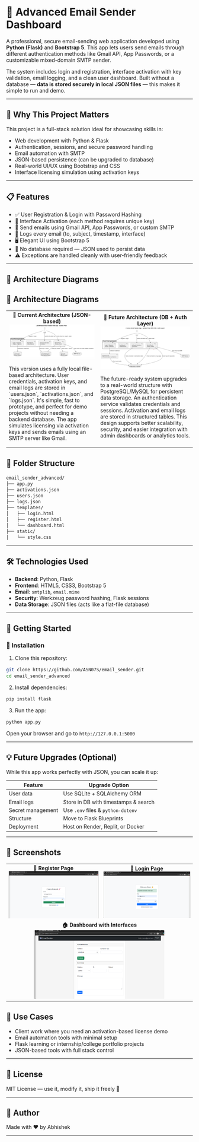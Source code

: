 # 📧 Advanced Email Sender Dashboard

A professional, secure email-sending web application developed using **Python (Flask)** and **Bootstrap 5**. This app lets users send emails through different authentication methods like Gmail API, App Passwords, or a customizable mixed-domain SMTP sender.

The system includes login and registration, interface activation with key validation, email logging, and a clean user dashboard. Built without a database — **data is stored securely in local JSON files** — this makes it simple to run and demo.

---

## 🧩 Why This Project Matters

This project is a full-stack solution ideal for showcasing skills in:
- Web development with Python & Flask
- Authentication, sessions, and secure password handling
- Email automation with SMTP
- JSON-based persistence (can be upgraded to database)
- Real-world UI/UX using Bootstrap and CSS
- Interface licensing simulation using activation keys

---

## 📋 Features

- ✅ User Registration & Login with Password Hashing
- 🔐 Interface Activation (each method requires unique key)
- 📧 Send emails using Gmail API, App Passwords, or custom SMTP
- 💾 Logs every email (to, subject, timestamp, interface)
- 🖥️ Elegant UI using Bootstrap 5
- 📁 No database required — JSON used to persist data
- ⚠️ Exceptions are handled cleanly with user-friendly feedback

---


## 🧱 Architecture Diagrams

## 🧱 Architecture Diagrams

<div align="center">

  <table>
    <tr>
      <td align="center">
        <strong>📂 Current Architecture (JSON-based)</strong><br>
        <img src="workflow/current.png" width="400"/><br>
        <p align="left" style="max-width: 400px;">
          This version uses a fully local file-based architecture. User credentials, activation keys, and email logs are stored in `users.json`, `activations.json`, and `logs.json`. It's simple, fast to prototype, and perfect for demo projects without needing a backend database. The app simulates licensing via activation keys and sends emails using an SMTP server like Gmail.
        </p>
      </td>
      <td align="center">
        <strong>🔮 Future Architecture (DB + Auth Layer)</strong><br>
        <img src="workflow/With DB.png" width="400"/><br>
        <p align="left" style="max-width: 400px;">
          The future-ready system upgrades to a real-world structure with PostgreSQL/MySQL for persistent data storage. An authentication service validates credentials and sessions. Activation and email logs are stored in structured tables. This design supports better scalability, security, and easier integration with admin dashboards or analytics tools.
        </p>
      </td>
    </tr>
  </table>

</div>


## 📁 Folder Structure

```
email_sender_advanced/
├── app.py
├── activations.json
├── users.json
├── logs.json
├── templates/
│   ├── login.html
│   ├── register.html
│   └── dashboard.html
├── static/
│   └── style.css
```

---

## 🛠 Technologies Used

- **Backend**: Python, Flask
- **Frontend**: HTML5, CSS3, Bootstrap 5
- **Email**: `smtplib`, `email.mime`
- **Security**: Werkzeug password hashing, Flask sessions
- **Data Storage**: JSON files (acts like a flat-file database)

---

## 🚀 Getting Started

### 🔧 Installation

1. Clone this repository:
```bash
git clone https://github.com/ASN07S/email_sender.git
cd email_sender_advanced
```

2. Install dependencies:
```bash
pip install flask
```

3. Run the app:
```bash
python app.py
```

Open your browser and go to `http://127.0.0.1:5000`

---

## 💡 Future Upgrades (Optional)

While this app works perfectly with JSON, you can scale it up:

| Feature | Upgrade Option |
|---------|----------------|
| User data | Use SQLite + SQLAlchemy ORM |
| Email logs | Store in DB with timestamps & search |
| Secret management | Use `.env` files & `python-dotenv` |
| Structure | Move to Flask Blueprints |
| Deployment | Host on Render, Replit, or Docker |

---

## 📸 Screenshots

<div align="center">

  <table>
    <tr>
      <td align="center">
        <strong>🔐 Register Page</strong><br>
        <img src="workflow/Register.png" width="350"/>
      </td>
      <td align="center">
        <strong>🔐 Login Page</strong><br>
        <img src="workflow/Login.png" width="350"/>
      </td>
    </tr>
    <tr>
      <td colspan="2" align="center">
        <strong>🏠 Dashboard with Interfaces</strong><br>
        <img src="workflow/Dashboard.png" width="350"/>
      </td>
    </tr>
  </table>

</div>

## 🧠 Use Cases

- Client work where you need an activation-based license demo
- Email automation tools with minimal setup
- Flask learning or internship/college portfolio projects
- JSON-based tools with full stack control

---

## 🪪 License

MIT License — use it, modify it, ship it freely 🚀

---

## 👤 Author

Made with ❤️ by Abhishek 


---
